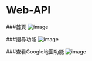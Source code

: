 # Web-API

###首頁
![image](https://user-images.githubusercontent.com/113997297/195178020-6038b729-319c-47d9-9a75-7ba28a4e1bac.png)

###搜尋功能
![image](https://user-images.githubusercontent.com/113997297/195178183-eebda083-f8a1-43d9-b6da-f97a992b7986.png)

###查看Google地圖功能
![image](https://user-images.githubusercontent.com/113997297/195178469-10e5c857-a0f1-4dd9-a19e-cddb3a8e7da9.png)
